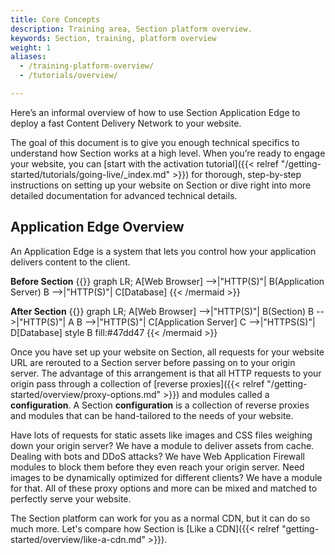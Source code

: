 ```yaml
---
title: Core Concepts
description: Training area, Section platform overview.
keywords: Section, training, platform overview
weight: 1
aliases:
  - /training-platform-overview/
  - /tutorials/overview/

---
```


Here’s an informal overview of how to use Section Application Edge to deploy a fast Content Delivery Network to your website.

The goal of this document is to give you enough technical specifics to understand how Section works at a high level. When you’re ready to engage your website, you can [start with the activation tutorial]({{< relref "/getting-started/tutorials/going-live/_index.md" >}}) for thorough, step-by-step instructions on setting up your website on Section or dive right into more detailed documentation for advanced technical details.

## Application Edge Overview

An Application Edge is a system that lets you control how your application delivers content to the client.

**Before Section**
{{<mermaid align="center">}}
graph LR;
    A[Web Browser] -->|"HTTP(S)"| B(Application Server)
    B -->|"HTTP(S)"| C[Database]
{{< /mermaid >}}

**After Section**
{{<mermaid align="center">}}
graph LR;
    A[Web Browser] -->|"HTTP(S)"| B(Section)
    B -->|"HTTP(S)"| A
    B -->|"HTTP(S)"| C[Application Server]
    C -->|"HTTPS(S)"| D[Database]
    style B fill:#47dd47
{{< /mermaid >}}

Once you have set up your website on Section, all requests for your website URL are rerouted to a Section server before passing on to your origin server. The advantage of this arrangement is that all HTTP requests to your origin pass through a collection of [reverse proxies]({{< relref "/getting-started/overview/proxy-options.md" >}}) and modules called a **configuration**. A Section **configuration** is a collection of reverse proxies and modules that can be hand-tailored to the needs of your website.

Have lots of requests for static assets like images and CSS files weighing down your origin server? We have a module to deliver assets from cache. Dealing with bots and DDoS attacks? We have Web Application Firewall modules to block them before they even reach your origin server. Need images to be dynamically optimized for different clients? We have a module for that. All of these proxy options and more can be mixed and matched to perfectly serve your website.

The Section platform can work for you as a normal CDN, but it can do so much more. Let's compare how Section is [Like a CDN]({{< relref "getting-started/overview/like-a-cdn.md" >}}).

